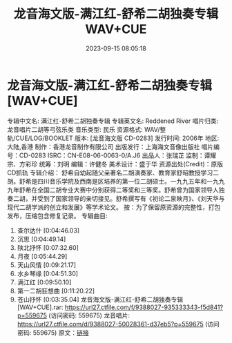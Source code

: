 ﻿---
title: 龙音海文版-满江红-舒希二胡独奏专辑WAV+CUE
date: 2023-09-15 08:05:18
categories: 古典音乐、新世纪、纯音雅乐
tags: 纯音雅乐
---
# 龙音海文版-满江红-舒希二胡独奏专辑[WAV+CUE]

专辑中文名: 满江红-舒希二胡独奏专辑
专辑英文名: Reddened River
唱片归类: 龙音唱片二胡等弓弦乐类
音乐类型: 民乐
资源格式: WAV/整轨/CUE/LOG/BOOKLET
版本: [龙音海文版 CD-0283]
发行时间: 2006年
地区: 大陆,香港
制作：香港龙音制作有限公司
出版发行：上海海文音像出版社
唱片编号：CD-0283
ISRC：CN-E08-06-0063-0/A.J6
出品人：张瑞芷
监制：谭耀宗、方彩珍
统筹：刘明
编辑：许健冬
美术设计：盛于华
资源出处(Credit)：原版CD抓轨
专辑介绍：
舒希自幼起随父亲著名二胡演奏家、教育家舒昭教授学习二胡。舒希是四川音乐学院及西南是区培养的第一位二胡硕士。一九九五年和一九九九年舒希在全国二胡专业大赛中分别获得二等奖和三等奖。舒希曾为国家领导人独奏二胡，并受到了国家领导的亲切接见。舒希撰写有《初论二泉映月》、《刘天华与现代二胡学派的创立和发展》等学术论文。
按：为了保留原资源的完整性，打包发布，压缩包含修复记录。
专辑曲目:
01. 查尔达什 [0:04:46.03]
02. 沉思 [0:04:49.14]
03. 陕北抒怀 [0:07:32.60]
04. 月夜 [0:05:44.29]
05. 天山风情 [0:09:21.17]
06. 水乡琴缘 [0:04:51.30]
07. 满江红 [0:09:50.10]
08. 第一二胡狂想曲 [0:11:20.22]
09. 苍山抒怀 [0:03:35.04]
龙音海文版-满江红-舒希二胡独奏专辑[WAV+CUE].rar: https://url27.ctfile.com/f/9388027-935333343-f5d841?p=559675
(访问密码: 559675)
龙音唱片: https://url27.ctfile.com/d/9388027-50028361-d37eb5?p=559675
(访问密码: 559675)
原文：[链接](https://blog.sina.com.cn/s/blog_1647c7e76010313fy.html)